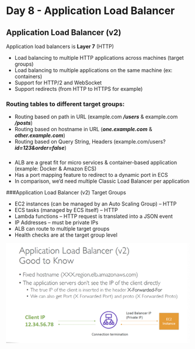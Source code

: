 # Day 8 - Application Load Balancer

## Application Load Balancer (v2)
Application load balancers is **Layer 7** (HTTP)
- Load balancing to multiple HTTP applications across machines
(target groups)
- Load balancing to multiple applications on the same machine
(ex: containers)
- Support for HTTP/2 and WebSocket
- Support redirects (from HTTP to HTTPS for example)

### Routing tables to different target groups:
- Routing based on path in URL (example.com ***/users*** & example.com ***/posts***)
- Routing based on hostname in URL (***one.example.com*** & ***other.example.com***)
- Routing based on Query String, Headers (example.com/users?***id=123&order=false***)
###
- ALB are a great fit for micro services & container-based application
(example: Docker & Amazon ECS)
- Has a port mapping feature to redirect to a dynamic port in ECS
- In comparison, we’d need multiple Classic Load Balancer per application


###Application Load Balancer (v2) Target Groups
- EC2 instances (can be managed by an Auto Scaling Group) – HTTP
- ECS tasks (managed by ECS itself) – HTTP
- Lambda functions – HTTP request is translated into a JSON event
- IP Addresses – must be private IPs
- ALB can route to multiple target groups
- Health checks are at the target group level

![](Application%20Load%20Balancer.png)